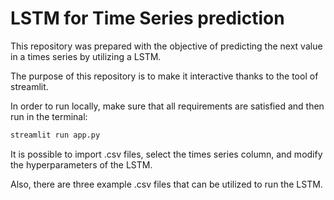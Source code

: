 # LSTM for Time Series prediction

This repository was prepared with the objective of predicting the next value in a times series by utilizing a LSTM.

The purpose of this repository is to make it interactive thanks to the tool of streamlit.

In order to run locally, make sure that all requirements are satisfied and then run in the terminal:

```python
streamlit run app.py
```

It is possible to import .csv files, select the times series column, and modify the hyperparameters of the LSTM.

Also, there are three example .csv files that can be utilized to run the LSTM.
